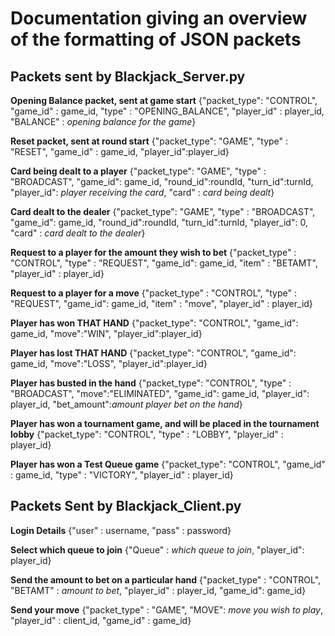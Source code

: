 # Documentation giving an overview of the formatting of JSON packets

## Packets sent by Blackjack_Server.py

**Opening Balance packet, sent at game start**
{"packet_type": "CONTROL", "game_id" : game_id, "type" : "OPENING_BALANCE", "player_id" : player_id, "BALANCE" : *opening balance for the game*}


**Reset packet, sent at round start**
{"packet_type": "GAME", "type" : "RESET", "game_id" : game_id, "player_id":player_id}

**Card being dealt to a player**
{"packet_type": "GAME", "type" : "BROADCAST", "game_id": game_id, "round_id":roundId, "turn_id":turnId, "player_id": *player receiving the card*, "card" : *card being dealt*}

**Card dealt to the dealer**
{"packet_type": "GAME", "type" : "BROADCAST", "game_id": game_id, "round_id":roundId, "turn_id":turnId, "player_id": 0, "card" : *card dealt to the dealer*}

**Request to a player for the amount they wish to bet**
{"packet_type" : "CONTROL", "type" : "REQUEST", "game_id": game_id, "item" : "BETAMT", "player_id" : player_id}

**Request to a player for a move**
{"packet_type" : "CONTROL", "type" : "REQUEST", "game_id": game_id, "item" : "move", "player_id" : player_id}

**Player has won THAT HAND**
{"packet_type": "CONTROL", "game_id": game_id, "move":"WIN", "player_id":player_id}

**Player has lost THAT HAND**
{"packet_type": "CONTROL", "game_id": game_id, "move":"LOSS", "player_id":player_id}

**Player has busted in the hand**
{"packet_type": "CONTROL", "type" : "BROADCAST", "move":"ELIMINATED", "game_id": game_id, "player_id": player_id, "bet_amount":*amount player bet on the hand*}

**Player has won a tournament game, and will be placed in the tournament lobby**
{"packet_type": "CONTROL", "type" : "LOBBY", "player_id" : player_id}

**Player has won a Test Queue game**
{"packet_type": "CONTROL", "game_id" : game_id, "type" : "VICTORY", "player_id" : player_id}

## Packets Sent by Blackjack_Client.py

**Login Details**
{"user" : username, "pass" : password}

**Select which queue to join**
{"Queue" : *which queue to join*, "player_id": player_id}

**Send the amount to bet on a particular hand**
{"packet_type" : "CONTROL", "BETAMT" : *amount to bet*, "player_id" : player_id, "game_id": game_id}

**Send your move**
{"packet_type" : "GAME", "MOVE": *move you wish to play*, "player_id" : client_id, "game_id" : game_id}
